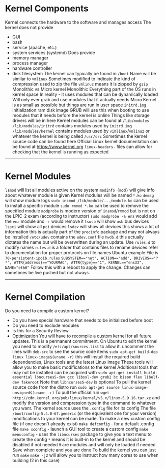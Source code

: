 # Kernel Components
Kernel connects the hardware to the software and manages access
The kernel does not provide
- GUI
- bash
- service (apache, etc.)
- system services (systemd)
Does provide
- memory manager
- process manager
- hardware controller
- disk filesystem
The kernel can typically be found in `/boot`
	Name will be similar to `vmlinux`
	Sometimes modified to indicate the kind of compression used to zip the file
		`vmlinuz` means it is zipped by `gzip`
Monolithic vs Micro kernel
	Monolithic
		Everything part of the OS runs in kernel space
		In reality - it uses modules that can be dynamically loaded
		Will only ever grab and use modules that it actually needs
	Micro
		Kernel is as small as possible but things are run in user space
`initrd.img`
	initialization ram disk image
	GRUB will use this when booting to use modules that it needs before the kernel is online
	Things like storage drivers will be in here
Kernel modules can be found at `/lib/modules`
	`/lib/modules/initrd` contains modules used by `initrd.img`
	`/lib/modules/kernel` contains modules used by `vimlinux`/`vmlinuz` or whatever the kernel is being called
`/usr/src`
	Sometimes the kernel source code can be found here
	Official Linux kernel documentation can be found at https://www.kernel.org
	`linux-headers-` files can allow for checking that the kernel is running as expected

---
# Kernel Modules
`lsmod` will list all modules active on the system
`modinfo {mod}` will give info about whatever module is given
Kernel modules will be named `*.ko`
`demsg` will show module logs
`sudo insmod /lib/module/.../module.ko` can be used to install a specific module
`sudo rmmod *.ko` can be used to remove the specified module
`modprobe` is modern version of `insmod`/`rmmod` but is not on the LPIC-2 exam (according to instructor)
	`sudo modprobe -a ena` would add the `ena` module and `-r` would remove it
`lsusb` will show `usb` bus devices
`lspci` will show all `pci` devices
`lsdev` will show all devices
	this shows a lot of information 
	this is actually part of the `procinfo` package and may not always be installed
`/etc/udev` contains the `udev.conf` file
	`hwdb.d` this actually dictates the name but will be overwritten during an update. Use `rules.d` to modify names
	`rules.d` is a folder that contains files to rename devices
		refer to documentation for proper protocols on file names
		Ubuntu example
		File is `70-persistent-ipoib.rules`
			```SUBSYSTEM=="net", ACTION=="add", DRIVERS=="?*", ATTR{address}=="YOURMAC", ATTR{type}=="1", KERNEL=="ens33", NAME="eth0"```
		Follow this with a reboot to apply the change. Changes can sometimes be live pushed but not always.

---
# Kernel Compilation
Do you need to compile a custom kernel?
- Do you have special hardware that needs to be initialized before boot
- Do you need to exclude modules
- Is this for a Security Review
- Optimization
You will have to recompile a custom kernel for all future updates. This is a permanent commitment.
On Ubuntu to edit the kernel you need to modify `/etc/apt/sources.list` to allow it.
	uncomment the lines with `deb-src` to see the source code items
`sudo apt-get build-dep linux linux-image$(uname -r)` this will install the required build dependencies, Linux tools and the latest Linux image
These tools will allow you to make basic modifications to the kernel
Additional tools that may not be installed can be acquired with
	`sudo apt-get install build-essential lbncurses5-dev gcc libssl-dev grub2 bc bison flex libelf-dev fakeroot`
	Note that `libncurses5-dev` is optional
To pull the kernel source code from the distro run `sudo apt-get source linux-image-unsigned$(uname -r)`
To pull the official run `wget http://cdn.kernel.org/pub/linux/kernel/v5.x/linux-5.9.16.tar.xz` and modify the version and compression type in the command to whatever you want.
The kernel source uses the `.config` file for its config
    The file `/boot/config-5.4.0-67.generic` (or the equivalent one for your version) modifications to your kernel can be made.
    To make a new custom config file (if one doesn't already exist)
        `make defconfig` - for a default .config file
        `make xconfig` - launch a GUI tool to create a custom config
        `make menuconfig` - uses the `libncurses` package to give you a text menu to create the config
            `*` means it is built-in to the kernel and should be disabled if not needed
            `M` are modules and will only be loaded if needed
            Save when complete and you are done
To build the kernel you can just run `make`
    `make -j2` will allow you to instruct how many cores to use when building (2 in this case)